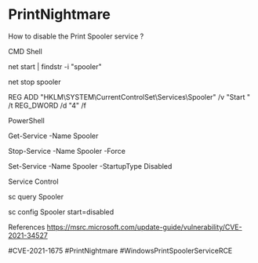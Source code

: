 # PrintNightmare
How to disable the Print Spooler service ?



CMD Shell

net start | findstr -i "spooler"

net stop spooler

REG ADD "HKLM\SYSTEM\CurrentControlSet\Services\Spooler" /v "Start " /t REG_DWORD /d "4" /f



PowerShell

Get-Service -Name Spooler

Stop-Service -Name Spooler -Force

Set-Service -Name Spooler -StartupType Disabled



Service Control

sc query Spooler

sc config Spooler start=disabled



References
https://msrc.microsoft.com/update-guide/vulnerability/CVE-2021-34527

#CVE-2021-1675 #PrintNightmare #WindowsPrintSpoolerServiceRCE
